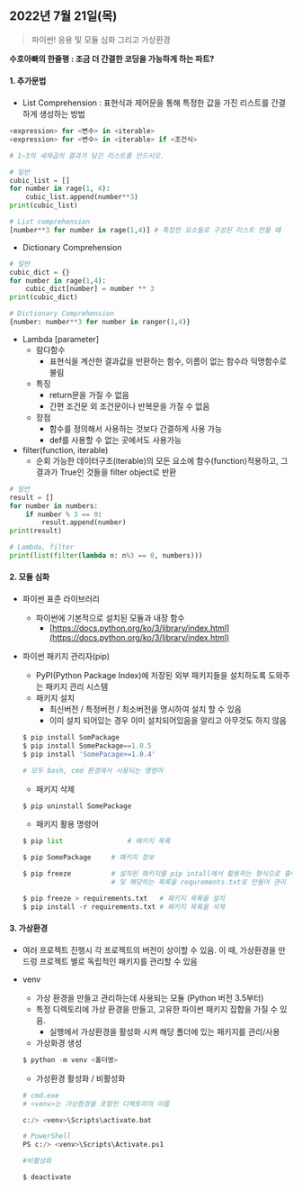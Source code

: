 ## 2022년 7월 21일(목)

> 파이썬! 응용 및 모듈 심화 그리고 가상환경



**수호아빠의 한줄평 : 조금 더 간결한 코딩을 가능하게 하는 파트?**



#### 1. 추가문법



- List Comprehension : 표현식과 제어문을 통해 특정한 값을 가진 리스트를 간결하게 생성하는 방법

```python
<expression> for <변수> in <iterable>
<expression> for <변수> in <iterable> if <조건식>

# 1~3의 세제곱의 결과가 담긴 리스트를 만드시오.

# 일반
cubic_list = []
for number in rage(1, 4):
    cubic_list.append(number**3)
print(cubic_list)

# List comprehension
[number**3 for number in rage(1,4)] # 특정한 요소들로 구성된 리스트 만들 떄
```

- Dictionary Comprehension

```python
# 일반
cubic_dict = {}
for number in rage(1,4):
    cubic_dict[number] = number ** 3
print(cubic_dict)

# Dictionary Comprehension
{number: number**3 for number in ranger(1,4)}
```

- Lambda [parameter]
  - 람다함수 
    - 표현식을 계산한 결과값을 반환하는 함수, 이름이 없는 함수라 익명함수로 불림
  - 특징
    - return문을 가질 수 없음
    - 간편 조건문 외 조건문이나 반복문을 가질 수 없음
  - 장점
    - 함수를 정의해서 사용하는 것보다 간결하게 사용 가능
    - def를 사용할 수 없는 곳에서도 사용가능
- filter(function, iterable)
  - 순회 가능한 데이터구조(iterable)의 모든 요소에 함수(function)적용하고, 그 결과가 True인 것들을 filter object로 반환

```python
# 일반
result = []
for number in numbers:
    if number % 3 == 0:
        result.append(number)
print(result)

# Lambda, filter
print(list(filter(lambda n: n%3 == 0, numbers)))
```



#### 2. 모듈 심화



- 파이썬 표준 라이브러리
  - 파이썬에 기본적으로 설치된 모듈과 내장 함수
    - [https://docs.python.org/ko/3/library/index.html](https://docs.python.org/ko/3/library/index.html)

- 파이썬 패키지 관리자(pip)

  - PyPI(Python Package Index)에 저장된 외부 패키지들을 설치하도록 도와주는 패키지 관리 시스템
  - 패키지 설치
    - 최신버전 / 특정버전 / 최소버전을 명시하여 설치 할 수 있음
    - 이미 설치 되어있는 경우 이미 설치되어있음을 알리고 아무것도 하지 않음

  ```python
  $ pip install SomPackage
  $ pip install SomePackage==1.0.5
  $ pip install 'SomePacage>=1.0.4'
  
  # 모두 bash, cmd 환경에서 사용되는 명령어
  ```

  - 패키지 삭제

  ```python
  $ pip uninstall SomePackage
  ```

  - 패키지 활용 명령어

  ```python
  $ pip list				# 패키지 목록
  
  $ pip SomePackage		# 패키지 정보
  
  $ pip freeze			# 설치된 패키지를 pip intall에서 활용하는 형식으로 출력
  						# 및 해당하는 목록을 requrements.txt로 만들어 관리
  
  $ pip freeze > requirements.txt  	# 패키지 목록을 설치  
  $ pip install -r requirements.txt	# 패키지 목록을 삭제
  ```

  

#### 3. 가상환경



- 여러 프로젝트 진행시 각 프로젝트의 버전이 상이할 수 있음. 이 때, 가상환경을 만드렁 프로젝트 별로 독립적인 패키지를 관리할 수 있음

- venv

  - 가상 환경을 만들고 관리하는데 사용되는 모듈 (Python 버전 3.5부터)
  - 특정 디렉토리에 가상 환경을 만들고, 고유한 파이썬 패키지 집합을 가질 수 있음.
    - 실행에서 가상환경을 활성화 시켜 해당 폴더에 있는 패키지를 관리/사용
  - 가상화경 생성

  ```python
  $ python -m venv <폴더명>
  ```

  - 가상환경 활성화 / 비활성화

  ```python
  # cmd.exe
  # <venv>는 가상환경을 포함한 디렉토리의 이름
  
  c:/> <venv>\Scripts\activate.bat
  
  # PowerShell
  PS c:/> <venv>\Scripts\Activate.ps1
  
  #비활성화
  
  $ deactivate
  ```
